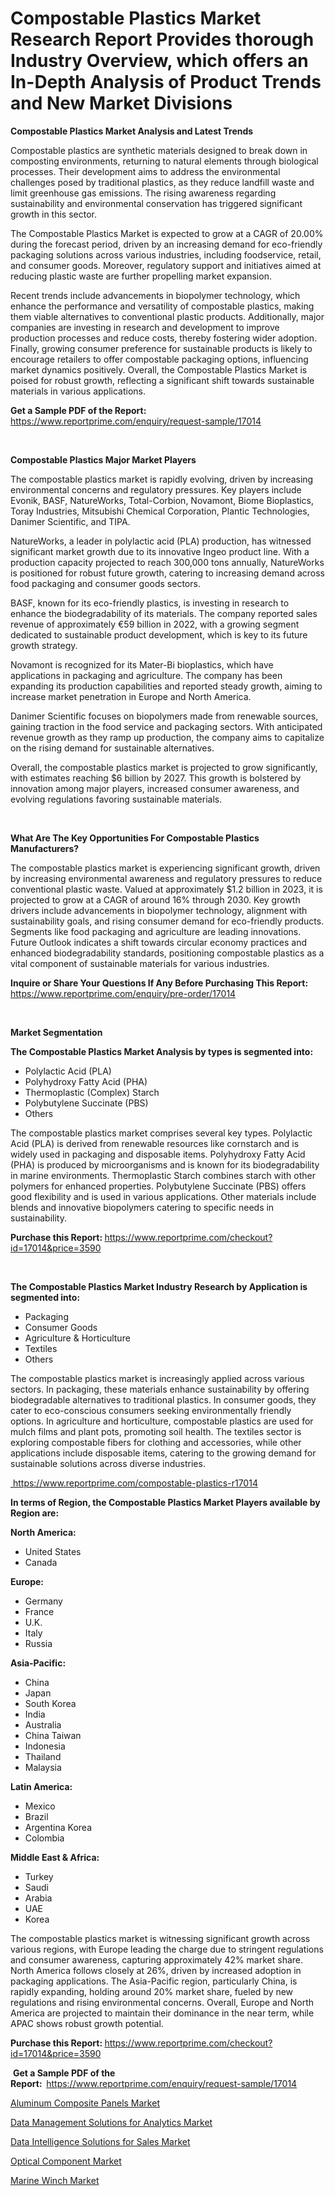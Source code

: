 <p><h1>Compostable Plastics Market Research Report Provides thorough Industry Overview, which offers an In-Depth Analysis of Product Trends and New Market Divisions</h1></p><p><strong>Compostable Plastics Market Analysis and Latest Trends</strong></p>
<p><p>Compostable plastics are synthetic materials designed to break down in composting environments, returning to natural elements through biological processes. Their development aims to address the environmental challenges posed by traditional plastics, as they reduce landfill waste and limit greenhouse gas emissions. The rising awareness regarding sustainability and environmental conservation has triggered significant growth in this sector.</p><p>The Compostable Plastics Market is expected to grow at a CAGR of 20.00% during the forecast period, driven by an increasing demand for eco-friendly packaging solutions across various industries, including foodservice, retail, and consumer goods. Moreover, regulatory support and initiatives aimed at reducing plastic waste are further propelling market expansion. </p><p>Recent trends include advancements in biopolymer technology, which enhance the performance and versatility of compostable plastics, making them viable alternatives to conventional plastic products. Additionally, major companies are investing in research and development to improve production processes and reduce costs, thereby fostering wider adoption. Finally, growing consumer preference for sustainable products is likely to encourage retailers to offer compostable packaging options, influencing market dynamics positively. Overall, the Compostable Plastics Market is poised for robust growth, reflecting a significant shift towards sustainable materials in various applications.</p></p>
<p><strong>Get a Sample PDF of the Report:&nbsp;</strong> <a href="https://www.reportprime.com/enquiry/request-sample/17014?utm_campaign=1845&utm_medium=2&utm_source=Github&utm_content=ia&utm_term=24112024&utm_id=compostable-plastics">https://www.reportprime.com/enquiry/request-sample/17014</a></p>
<p>&nbsp;</p>
<p><strong>Compostable Plastics Major Market Players</strong></p>
<p><p>The compostable plastics market is rapidly evolving, driven by increasing environmental concerns and regulatory pressures. Key players include Evonik, BASF, NatureWorks, Total-Corbion, Novamont, Biome Bioplastics, Toray Industries, Mitsubishi Chemical Corporation, Plantic Technologies, Danimer Scientific, and TIPA.</p><p>NatureWorks, a leader in polylactic acid (PLA) production, has witnessed significant market growth due to its innovative Ingeo product line. With a production capacity projected to reach 300,000 tons annually, NatureWorks is positioned for robust future growth, catering to increasing demand across food packaging and consumer goods sectors. </p><p>BASF, known for its eco-friendly plastics, is investing in research to enhance the biodegradability of its materials. The company reported sales revenue of approximately €59 billion in 2022, with a growing segment dedicated to sustainable product development, which is key to its future growth strategy.</p><p>Novamont is recognized for its Mater-Bi bioplastics, which have applications in packaging and agriculture. The company has been expanding its production capabilities and reported steady growth, aiming to increase market penetration in Europe and North America. </p><p>Danimer Scientific focuses on biopolymers made from renewable sources, gaining traction in the food service and packaging sectors. With anticipated revenue growth as they ramp up production, the company aims to capitalize on the rising demand for sustainable alternatives.</p><p>Overall, the compostable plastics market is projected to grow significantly, with estimates reaching $6 billion by 2027. This growth is bolstered by innovation among major players, increased consumer awareness, and evolving regulations favoring sustainable materials.</p></p>
<p>&nbsp;</p>
<p><strong>What Are The Key Opportunities For Compostable Plastics Manufacturers?</strong></p>
<p><p>The compostable plastics market is experiencing significant growth, driven by increasing environmental awareness and regulatory pressures to reduce conventional plastic waste. Valued at approximately $1.2 billion in 2023, it is projected to grow at a CAGR of around 16% through 2030. Key growth drivers include advancements in biopolymer technology, alignment with sustainability goals, and rising consumer demand for eco-friendly products. Segments like food packaging and agriculture are leading innovations. Future Outlook indicates a shift towards circular economy practices and enhanced biodegradability standards, positioning compostable plastics as a vital component of sustainable materials for various industries.</p></p>
<p><strong>Inquire or Share Your Questions If Any Before Purchasing This Report:</strong> <a href="https://www.reportprime.com/enquiry/pre-order/17014?utm_campaign=1845&utm_medium=2&utm_source=Github&utm_content=ia&utm_term=24112024&utm_id=compostable-plastics">https://www.reportprime.com/enquiry/pre-order/17014</a></p>
<p>&nbsp;</p>
<p><strong>Market Segmentation</strong></p>
<p><strong>The Compostable Plastics Market Analysis by types is segmented into:</strong></p>
<p><ul><li>Polylactic Acid (PLA)</li><li>Polyhydroxy Fatty Acid (PHA)</li><li>Thermoplastic (Complex) Starch</li><li>Polybutylene Succinate (PBS)</li><li>Others</li></ul></p>
<p><p>The compostable plastics market comprises several key types. Polylactic Acid (PLA) is derived from renewable resources like cornstarch and is widely used in packaging and disposable items. Polyhydroxy Fatty Acid (PHA) is produced by microorganisms and is known for its biodegradability in marine environments. Thermoplastic Starch combines starch with other polymers for enhanced properties. Polybutylene Succinate (PBS) offers good flexibility and is used in various applications. Other materials include blends and innovative biopolymers catering to specific needs in sustainability.</p></p>
<p><strong>Purchase this Report:&nbsp;</strong><a href="https://www.reportprime.com/checkout?id=17014&price=3590&utm_campaign=1845&utm_medium=2&utm_source=Github&utm_content=ia&utm_term=24112024&utm_id=compostable-plastics">https://www.reportprime.com/checkout?id=17014&price=3590</a></p>
<p>&nbsp;</p>
<p><strong>The Compostable Plastics Market Industry Research by Application is segmented into:</strong></p>
<p><ul><li>Packaging</li><li>Consumer Goods</li><li>Agriculture & Horticulture</li><li>Textiles</li><li>Others</li></ul></p>
<p><p>The compostable plastics market is increasingly applied across various sectors. In packaging, these materials enhance sustainability by offering biodegradable alternatives to traditional plastics. In consumer goods, they cater to eco-conscious consumers seeking environmentally friendly options. In agriculture and horticulture, compostable plastics are used for mulch films and plant pots, promoting soil health. The textiles sector is exploring compostable fibers for clothing and accessories, while other applications include disposable items, catering to the growing demand for sustainable solutions across diverse industries.</p></p>
<p><a href="https://www.reportprime.com/compostable-plastics-r17014?utm_campaign=1845&utm_medium=2&utm_source=Github&utm_content=ia&utm_term=24112024&utm_id=compostable-plastics">&nbsp;https://www.reportprime.com/compostable-plastics-r17014</a></p>
<p><strong>In terms of Region, the Compostable Plastics Market Players available by Region are:</strong></p>
<p>
    <p> <strong> North America: </strong>
        <ul>
            <li>United States</li>
            <li>Canada</li>
        </ul>
        </p> 
    <p> <strong> Europe: </strong>
        <ul>
            <li>Germany</li>
            <li>France</li>
            <li>U.K.</li>
            <li>Italy</li>
            <li>Russia</li>
        </ul>
        </p> 
    <p> <strong> Asia-Pacific: </strong>
        <ul>
            <li>China</li>
            <li>Japan</li>
            <li>South Korea</li>
            <li>India</li>
            <li>Australia</li>
            <li>China Taiwan</li>
            <li>Indonesia</li>
            <li>Thailand</li>
            <li>Malaysia</li>
        </ul>
        </p> 
    <p> <strong> Latin America: </strong>
        <ul>
            <li>Mexico</li>
            <li>Brazil</li>
            <li>Argentina Korea</li>
            <li>Colombia</li>
        </ul>
        </p> 
    <p> <strong> Middle East & Africa: </strong>
        <ul>
            <li>Turkey</li>
            <li>Saudi</li>
            <li>Arabia</li>
            <li>UAE</li>
            <li>Korea</li>
        </ul>
    </p>
    </p>
<p><p>The compostable plastics market is witnessing significant growth across various regions, with Europe leading the charge due to stringent regulations and consumer awareness, capturing approximately 42% market share. North America follows closely at 26%, driven by increased adoption in packaging applications. The Asia-Pacific region, particularly China, is rapidly expanding, holding around 20% market share, fueled by new regulations and rising environmental concerns. Overall, Europe and North America are projected to maintain their dominance in the near term, while APAC shows robust growth potential.</p></p>
<p><strong>Purchase this Report: </strong><a href="https://www.reportprime.com/checkout?id=17014&price=3590&utm_campaign=1845&utm_medium=2&utm_source=Github&utm_content=ia&utm_term=24112024&utm_id=compostable-plastics">https://www.reportprime.com/checkout?id=17014&price=3590</a></p>
<p>&nbsp;<strong>Get a Sample PDF of the Report:&nbsp;&nbsp;</strong><a href="https://www.reportprime.com/enquiry/request-sample/17014?utm_campaign=1845&utm_medium=2&utm_source=Github&utm_content=ia&utm_term=24112024&utm_id=compostable-plastics">https://www.reportprime.com/enquiry/request-sample/17014</a></p>
<p><strong></strong></p>
<p><p><a href="https://github.com/RickHolmes3/Market-Research-Report-List-7/blob/main/aluminum-composite-panels-market.md?utm_campaign=1845&utm_medium=2&utm_source=Github&utm_content=ia&utm_term=24112024&utm_id=compostable-plastics">Aluminum Composite Panels Market</a></p><p><a href="https://issuu.com/reportprime-2/docs/data-management-solutions-for-analy_470dc1a48e6af6?utm_campaign=1845&utm_medium=2&utm_source=Github&utm_content=ia&utm_term=24112024&utm_id=compostable-plastics">Data Management Solutions for Analytics Market</a></p><p><a href="https://issuu.com/reportprime-2/docs/data-intelligence-solutions-for-sal_860cc655a2e787?utm_campaign=1845&utm_medium=2&utm_source=Github&utm_content=ia&utm_term=24112024&utm_id=compostable-plastics">Data Intelligence Solutions for Sales Market</a></p><p><a href="https://www.linkedin.com/pulse/trends-global-optical-component-market-forecast-analysis-2024-zcs7c?utm_campaign=1845&utm_medium=2&utm_source=Github&utm_content=ia&utm_term=24112024&utm_id=compostable-plastics">Optical Component Market</a></p><p><a href="https://www.linkedin.com/pulse/evaluating-marine-winch-market-trends-growth-opportunities-i4goe?utm_campaign=1845&utm_medium=2&utm_source=Github&utm_content=ia&utm_term=24112024&utm_id=compostable-plastics">Marine Winch Market</a></p></p>